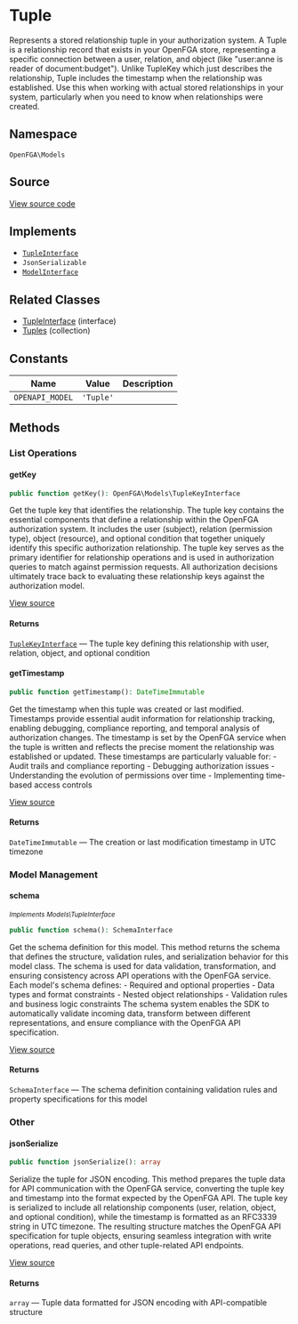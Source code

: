 # Tuple

Represents a stored relationship tuple in your authorization system. A Tuple is a relationship record that exists in your OpenFGA store, representing a specific connection between a user, relation, and object (like &quot;user:anne is reader of document:budget&quot;). Unlike TupleKey which just describes the relationship, Tuple includes the timestamp when the relationship was established. Use this when working with actual stored relationships in your system, particularly when you need to know when relationships were created.

## Namespace
`OpenFGA\Models`

## Source
[View source code](https://github.com/evansims/openfga-php/blob/main/src/Models/Tuple.php)

## Implements
* [`TupleInterface`](TupleInterface.md)
* `JsonSerializable`
* [`ModelInterface`](ModelInterface.md)

## Related Classes
* [TupleInterface](Models/TupleInterface.md) (interface)
* [Tuples](Models/Collections/Tuples.md) (collection)

## Constants
| Name | Value | Description |
|------|-------|-------------|
| `OPENAPI_MODEL` | `'Tuple'` |  |

## Methods

### List Operations
#### getKey

```php
public function getKey(): OpenFGA\Models\TupleKeyInterface
```

Get the tuple key that identifies the relationship. The tuple key contains the essential components that define a relationship within the OpenFGA authorization system. It includes the user (subject), relation (permission type), object (resource), and optional condition that together uniquely identify this specific authorization relationship. The tuple key serves as the primary identifier for relationship operations and is used in authorization queries to match against permission requests. All authorization decisions ultimately trace back to evaluating these relationship keys against the authorization model.

[View source](https://github.com/evansims/openfga-php/blob/main/src/Models/Tuple.php#L60)

#### Returns
[`TupleKeyInterface`](TupleKeyInterface.md) — The tuple key defining this relationship with user, relation, object, and optional condition
#### getTimestamp

```php
public function getTimestamp(): DateTimeImmutable
```

Get the timestamp when this tuple was created or last modified. Timestamps provide essential audit information for relationship tracking, enabling debugging, compliance reporting, and temporal analysis of authorization changes. The timestamp is set by the OpenFGA service when the tuple is written and reflects the precise moment the relationship was established or updated. These timestamps are particularly valuable for: - Audit trails and compliance reporting - Debugging authorization issues - Understanding the evolution of permissions over time - Implementing time-based access controls

[View source](https://github.com/evansims/openfga-php/blob/main/src/Models/Tuple.php#L69)

#### Returns
`DateTimeImmutable` — The creation or last modification timestamp in UTC timezone
### Model Management
#### schema

*<small>Implements Models\TupleInterface</small>*

```php
public function schema(): SchemaInterface
```

Get the schema definition for this model. This method returns the schema that defines the structure, validation rules, and serialization behavior for this model class. The schema is used for data validation, transformation, and ensuring consistency across API operations with the OpenFGA service. Each model&#039;s schema defines: - Required and optional properties - Data types and format constraints - Nested object relationships - Validation rules and business logic constraints The schema system enables the SDK to automatically validate incoming data, transform between different representations, and ensure compliance with the OpenFGA API specification.

[View source](https://github.com/evansims/openfga-php/blob/main/src/Models/ModelInterface.php#L52)

#### Returns
`SchemaInterface` — The schema definition containing validation rules and property specifications for this model
### Other
#### jsonSerialize

```php
public function jsonSerialize(): array
```

Serialize the tuple for JSON encoding. This method prepares the tuple data for API communication with the OpenFGA service, converting the tuple key and timestamp into the format expected by the OpenFGA API. The tuple key is serialized to include all relationship components (user, relation, object, and optional condition), while the timestamp is formatted as an RFC3339 string in UTC timezone. The resulting structure matches the OpenFGA API specification for tuple objects, ensuring seamless integration with write operations, read queries, and other tuple-related API endpoints.

[View source](https://github.com/evansims/openfga-php/blob/main/src/Models/Tuple.php#L78)

#### Returns
`array` — Tuple data formatted for JSON encoding with API-compatible structure
